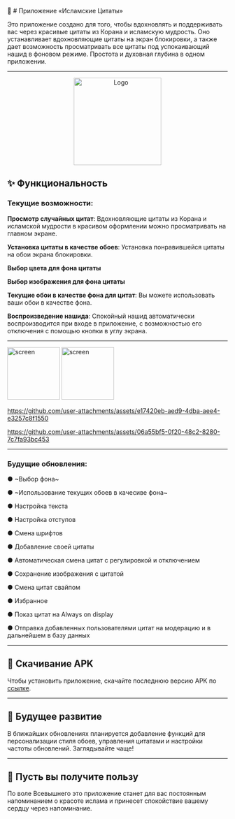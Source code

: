 📱 # Приложение «Исламские Цитаты»

Это приложение создано для того, чтобы вдохновлять и поддерживать вас через красивые цитаты из
Корана и исламскую мудрость. Оно устанавливает вдохновляющие цитаты на экран блокировки, а также
дает возможность просматривать все цитаты под успокаивающий нашид в фоновом режиме. Простота и
духовная глубина в одном приложении.

---

<div align="center">
<img src="https://github.com/user-attachments/assets/7df985f5-777a-4711-9180-6c03112499aa" alt="Logo" width="200"/>
</div>

## ✨ Функциональность

### Текущие возможности:

**Просмотр случайных цитат**: Вдохновляющие цитаты из Корана и исламской мудрости в красивом
оформлении можно просматривать на главном экране.

**Установка цитаты в качестве обоев**: Установка понравившейся цитаты на обои экрана блокировки.

**Выбор цвета для фона цитаты**

**Выбор изображения для фона цитаты**

**Текущие обои в качестве фона для цитат**: Вы можете использовать ваши обои в качестве фона.

**Воспроизведение нашида**: Спокойный нашид автоматически воспроизводится при входе в приложение,
с возможностью его отключения с помощью кнопки в углу экрана.

---

<img src="https://github.com/user-attachments/assets/5ead6c02-1ac8-48b1-9812-47a5d8fa217e" alt="screen" width="120"/>
<img src="https://github.com/user-attachments/assets/629c5863-ecdd-478a-bd05-0fd13e38c05e" alt="screen" width="120"/>

https://github.com/user-attachments/assets/e17420eb-aed9-4dba-aee4-e3257c8f1550


https://github.com/user-attachments/assets/06a55bf5-0f20-48c2-8280-7c7fa93bc453


---

### Будущие обновления:

● ~Выбор фона~

● ~Использование текущих обоев в качесиве фона~

● Настройка текста

● Настройка отступов

● Смена шрифтов

● Добавление своей цитаты

● Автоматическая смена цитат с регулировкой и отключением

● Сохранение изображения с цитатой

● Смена цитат свайпом

● Избранное

● Показ цитат на Always on display

● Отправка добавленных пользователями цитат на модерацию и в дальнейшем в базу данных

---

## 🔗 Скачивание APK

Чтобы установить приложение, скачайте последнюю версию APK
по [ссылке](https://github.com/Zelimkhan-Magomadov/IslamicQuotes/releases/download/v1.1.0/islamic_quotes_release_1.1.0.apk).

---

## 🚀 Будущее развитие

В ближайших обновлениях планируется добавление функций для персонализации стиля обоев, управления
цитатами и настройки частоты обновлений. Заглядывайте чаще!

---

## 🤲 Пусть вы получите пользу

По воле Всевышнего это приложение станет для вас постоянным напоминанием о красоте ислама и принесет
спокойствие вашему сердцу через напоминание.
